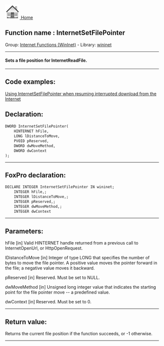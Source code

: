 [<img src="../../images/home.png"> Home ](https://github.com/VFPX/Win32API)  

## Function name : InternetSetFilePointer
Group: [Internet Functions (WinInet)](../../functions_group.md#Internet_Functions_(WinInet))  -  Library: [wininet](../../../libraries.md#wininet)  
***  


#### Sets a file position for InternetReadFile. 
***  


## Code examples:
[Using InternetSetFilePointer when resuming interrupted download from the Internet](../../samples/sample_191.md)  

## Declaration:
```foxpro  
DWORD InternetSetFilePointer(
	HINTERNET hFile,
    LONG lDistanceToMove,
    PVOID pReserved,
    DWORD dwMoveMethod,
    DWORD dwContext
);  
```  
***  


## FoxPro declaration:
```foxpro  
DECLARE INTEGER InternetSetFilePointer IN wininet;
	INTEGER hFile,;
	INTEGER lDistanceToMove,;
	INTEGER pReserved,;
	INTEGER dwMoveMethod,;
	INTEGER dwContext  
```  
***  


## Parameters:
hFile
[in] Valid HINTERNET handle returned from a previous call to InternetOpenUrl, or HttpOpenRequest.

lDistanceToMove
[in] Integer of type LONG that specifies the number of bytes to move the file pointer. A positive value moves the pointer forward in the file; a negative value moves it backward.

pReserved
[in] Reserved. Must be set to NULL.

dwMoveMethod
[in] Unsigned long integer value that indicates the starting point for the file pointer move -- a predefined value.

dwContext
[in] Reserved. Must be set to 0.
  
***  


## Return value:
Returns the current file position if the function succeeds, or -1 otherwise.  
***  

